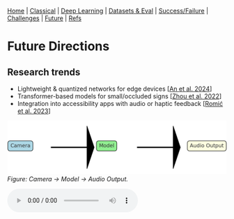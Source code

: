 [Home](index.md) | [Classical](classical.md) | [Deep Learning](deep-learning.md) | [Datasets & Eval](datasets.md) | [Success/Failure](successes-failures.md) | [Challenges](challenges.md) | [Future](future.md) | [Refs](bibliography.md)

# Future Directions

## Research trends
- Lightweight & quantized networks for edge devices [<a href="bibliography.md">An et al. 2024</a>]  
- Transformer-based models for small/occluded signs [<a href="bibliography.md">Zhou et al. 2022</a>]  
- Integration into accessibility apps with audio or haptic feedback [<a href="bibliography.md">Romić et al. 2023</a>]  

![Future Flow](assets/images/future-flow.png)  
*Figure: Camera → Model → Audio Output.*

<audio controls src="assets/audio/future.mp3">Your browser does not support audio.</audio>
